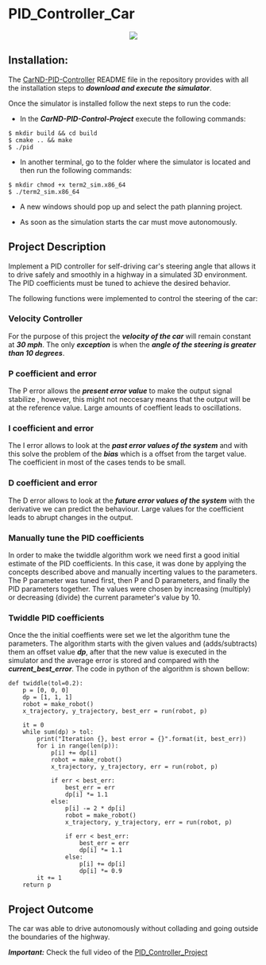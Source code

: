 # PID_Controller_Car

<p align="center">
  <img src="gif/pid_controller.gif">
</p>

## Installation:

The [CarND-PID-Controller](https://github.com/AndresGarciaEscalante/PID_Controller_Car/tree/master/CarND-PID-Control-Project) README file in the repository provides with all the installation steps to ***download and execute the simulator***. 

Once the simulator is installed follow the next steps to run the code:

* In the  ***CarND-PID-Control-Project*** execute the following commands:

```
$ mkdir build && cd build
$ cmake .. && make
$ ./pid
```

* In another terminal, go to the folder where the simulator is located and then run the following commands:

```
$ mkdir chmod +x term2_sim.x86_64
$ ./term2_sim.x86_64
```

* A new windows should pop up and select the path planning project.

* As soon as the simulation starts the car must move autonomously.

## Project Description
Implement a PID controller for self-driving car's steering angle that allows it to drive safely and smoothly in a highway in a simulated 3D environment. The PID coefficients must be tuned to achieve the desired behavior.

The following functions were implemented to control the steering of the car:

### Velocity Controller
For the purpose of this project the ***velocity of the car*** will remain constant at ***30 mph***. The only ***exception*** is when the ***angle of the steering is greater than 10 degrees***.

### P coefficient and error
The P error allows the ***present error value*** to make the output signal stabilize , however, this might not neccesary means that the output will be at the reference value. Large amounts of coeffient leads to oscillations.  

### I coefficient and error
The I error allows to look at the ***past error values of the system*** and with this solve the problem of the ***bias*** which is a offset from the target value. The coefficient in most of the cases tends to be small.

### D coefficient and error
The D error allows to look at the ***future error values of the system*** with the derivative we can predict the behaviour. Large values for the coefficient leads to abrupt changes in the output.

### Manually tune the PID coefficients
In order to make the twiddle algorithm work we need first a good initial estimate of the PID coefficients. In this case, it was done by applying the concepts described above and manually incerting values to the parameters. The P parameter was tuned first, then P and D parameters, and finally the PID parameters together. The values were chosen by increasing (multiply) or decreasing (divide) the current parameter's value by 10.

### Twiddle PID coefficients
Once the the initial coeffients were set we let the algorithm tune the parameters. The algorithm starts with the given values and (adds/subtracts) them an offset value ***dp***, after that the new value is executed in the simulator and the average error is stored and compared with the ***current_best_error***. The code in python of the algorithm is shown bellow:

```
def twiddle(tol=0.2): 
    p = [0, 0, 0]
    dp = [1, 1, 1]
    robot = make_robot()
    x_trajectory, y_trajectory, best_err = run(robot, p)

    it = 0
    while sum(dp) > tol:
        print("Iteration {}, best error = {}".format(it, best_err))
        for i in range(len(p)):
            p[i] += dp[i]
            robot = make_robot()
            x_trajectory, y_trajectory, err = run(robot, p)

            if err < best_err:
                best_err = err
                dp[i] *= 1.1
            else:
                p[i] -= 2 * dp[i]
                robot = make_robot()
                x_trajectory, y_trajectory, err = run(robot, p)

                if err < best_err:
                    best_err = err
                    dp[i] *= 1.1
                else:
                    p[i] += dp[i]
                    dp[i] *= 0.9
        it += 1
    return p
```

## Project Outcome
The car was able to drive autonomously without collading and going outside the boundaries of the highway.

***Important:*** Check the full video of the [PID_Controller_Project](https://www.youtube.com/watch?v=UmNsTYCOG4M&t=45s)
